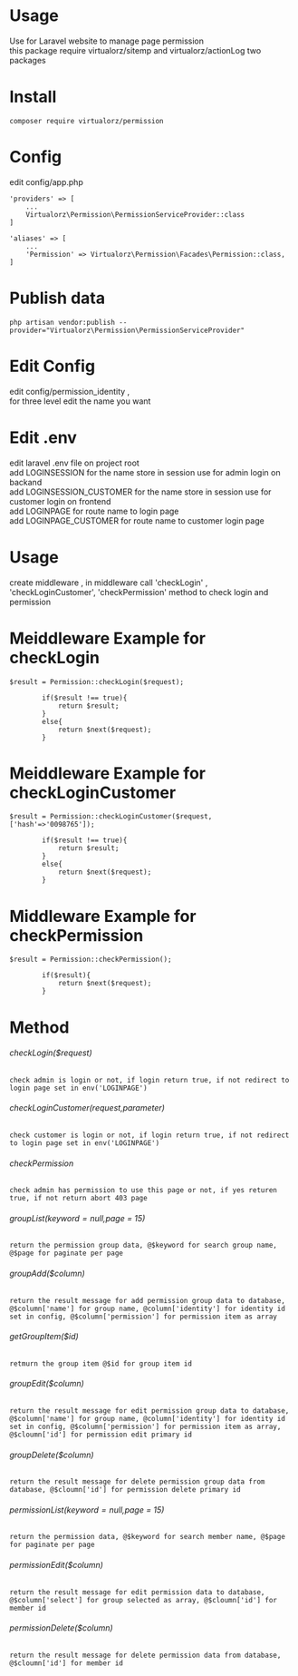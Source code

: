 # Usage
Use for Laravel website to manage page permission <br />
this package require virtualorz/sitemp and virtualorz/actionLog two packages

# Install
    composer require virtualorz/permission
    
# Config
edit config/app.php
    
    'providers' => [
        ...
        Virtualorz\Permission\PermissionServiceProvider::class
    ]
    
    'aliases' => [
        ...
        'Permission' => Virtualorz\Permission\Facades\Permission::class,
    ]
    
# Publish data
    php artisan vendor:publish --provider="Virtualorz\Permission\PermissionServiceProvider"

# Edit Config
edit config/permission_identity , <br />
for three level edit the name you want

# Edit .env
edit laravel .env file on project root <br />
add LOGINSESSION for the name store in session use for admin login on backand <br />
add LOGINSESSION_CUSTOMER for the name store in session use for customer login on frontend<br />
add LOGINPAGE for route name to login page <br />
add LOGINPAGE_CUSTOMER for route name to customer login page <br />
 
# Usage
create middleware , in middleware call 'checkLogin' , 'checkLoginCustomer', 'checkPermission' method to check login and permission <br />

# Meiddleware Example for checkLogin
    $result = Permission::checkLogin($request);
    
            if($result !== true){
                return $result;
            }
            else{
                return $next($request);
            }
            
# Meiddleware Example for checkLoginCustomer
    $result = Permission::checkLoginCustomer($request,['hash'=>'0098765']);
    
            if($result !== true){
                return $result;
            }
            else{
                return $next($request);
            }

# Middleware Example for checkPermission
    $result = Permission::checkPermission();
    
            if($result){
                return $next($request);
            }

# Method

###### checkLogin($request)
`check admin is login or not, if login return true, if not redirect to login page set in env('LOGINPAGE')`

###### checkLoginCustomer($request,$parameter)
`check customer is login or not, if login return true, if not redirect to login page set in env('LOGINPAGE')`

###### checkPermission
`check admin has permission to use this page or not, if yes returen true, if not return abort 403 page`

###### groupList($keyword = null,$page = 15)
`return the permission group data, @$keyword for search group name, @$page for paginate per page`

###### groupAdd($column)
`return the result message for add permission group data to database, @$column['name'] for group name, @column['identity'] for identity id set in config, @$column['permission'] for permission item as array`

###### getGroupItem($id)
`retmurn the group item @$id for group item id`

###### groupEdit($column)
`return the result message for edit permission group data to database, @$column['name'] for group name, @column['identity'] for identity id set in config, @$column['permission'] for permission item as array, @$cloumn['id'] for permission edit primary id`

###### groupDelete($column)
`return the result message for delete permission group data from database, @$cloumn['id'] for permission delete primary id`

###### permissionList($keyword = null,$page = 15)
`return the permission data, @$keyword for search member name, @$page for paginate per page`

###### permissionEdit($column)
`return the result message for edit permission data to database, @$column['select'] for group selected as array, @$cloumn['id'] for member id`

###### permissionDelete($column)
`return the result message for delete permission data from database, @$cloumn['id'] for member id`
